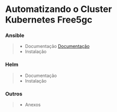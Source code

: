 # Automatizando o Cluster Kubernetes Free5gc

### Ansible

> - Documentação [Documentação](https://github.com/georgebarbosa90/Automatiza-o-Cluster-Kubernetes-Free5gc/wiki/Ans%C3%ADvel)
> - Instalação

### Helm

> - Documentação
> - Instalação

### Outros

> - Anexos
